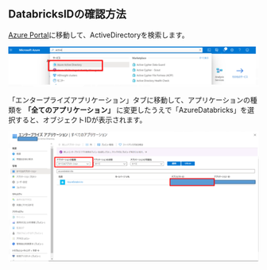 
## DatabricksIDの確認方法

[Azure Portal](https://portal.azure.com)に移動して、ActiveDirectoryを検索します。

![](.image/2022-05-25-17-52-01.png)



「エンタープライズアプリケーション」タブに移動して、アプリケーションの種類を **「全てのアプリケーション」** に変更したうえで「AzureDatabricks」を選択すると、オブジェクトIDが表示されます。

![](.image/2022-05-25-17-52-49.png)

